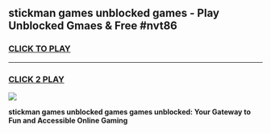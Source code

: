 
## stickman games unblocked games - Play Unblocked Gmaes & Free #nvt86
<h3>
<a href="https://premium.freeplayer.one?title=stickman_games_unblocked_games&ref=03M">CLICK TO PLAY</a></h3>
<hr>

<h3>
<a href="https://premium.freeplayer.one?title=stickman_games_unblocked_games&ref=03M">CLICK 2 PLAY</a>
  
</h3>

<a href="https://premium.freeplayer.one?title=stickman_games_unblocked_games&ref=03M"><img src="https://clearcache.store/games.png"></a>


**stickman games unblocked games games unblocked: Your Gateway to Fun and Accessible Online Gaming**

